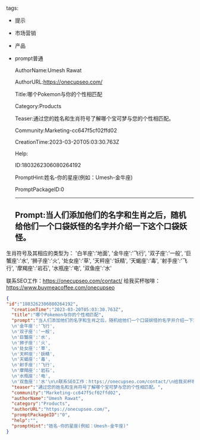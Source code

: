   tags: 
- 提示
- 市场营销
- 产品
- prompt普通

  AuthorName:Umesh Rawat

  AuthorURL:https://onecupseo.com/

  Title:哪个Pokemon与你的个性相匹配

  Category:Products

  Teaser:通过您的姓名和生肖符号了解哪个宝可梦与您的个性相匹配。

  Community:Marketing-cc647f5cf02ffd02

  CreationTime:2023-03-20T05:03:30.763Z

  Help:

  ID:1803262306080264192

  PromptHint:姓名-你的星座(例如：Umesh-金牛座)

  PromptPackageID:0

  ---

  ## Prompt:当人们添加他们的名字和生肖之后，随机给他们一个口袋妖怪的名字并介绍一下这个口袋妖怪。

生肖符号及其相应的类型为：
'白羊座':'地面',
'金牛座':'飞行',
'双子座':'一般',
'巨蟹座':'水',
'狮子座':'火',
'处女座':'草',
'天秤座':'妖精',
'天蝎座':'毒',
'射手座':'飞行',
'摩羯座':'岩石',
'水瓶座':'电',
'双鱼座':'水'

联系SEO工作：https://onecupseo.com/contact/
给我买杯咖啡：https://www.buymeacoffee.com/onecupseo

  ```json
  {
  "id":"1803262306080264192",
    "creationTime":"2023-03-20T05:03:30.763Z",
    "title":"哪个Pokemon与你的个性相匹配",
    "prompt":"当人们添加他们的名字和生肖之后，随机给他们一个口袋妖怪的名字并介绍一下这个口袋妖怪。\n\n生肖符号及其相应的类型为：\n'白羊座':'地面',
    \n'金牛座':'飞行',
    \n'双子座':'一般',
    \n'巨蟹座':'水',
    \n'狮子座':'火',
    \n'处女座':'草',
    \n'天秤座':'妖精',
    \n'天蝎座':'毒',
    \n'射手座':'飞行',
    \n'摩羯座':'岩石',
    \n'水瓶座':'电',
    \n'双鱼座':'水'\n\n联系SEO工作：https://onecupseo.com/contact/\n给我买杯咖啡：https://www.buymeacoffee.com/onecupseo",
    "teaser":"通过您的姓名和生肖符号了解哪个宝可梦与您的个性相匹配。",
    "community":"Marketing-cc647f5cf02ffd02",
    "authorName":"Umesh Rawat",
    "category":"Products",
    "authorURL":"https://onecupseo.com/",
    "promptPackageID":"0",
    "help":"",
    "promptHint":"姓名-你的星座(例如：Umesh-金牛座)"
  }
  ```
